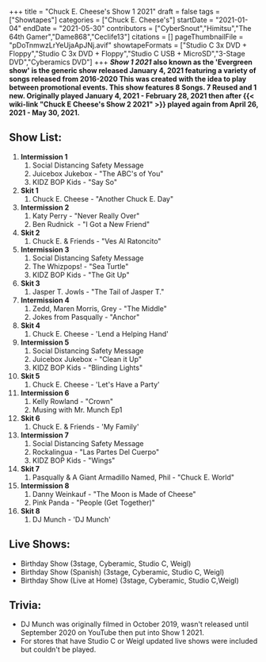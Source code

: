 +++
title = "Chuck E. Cheese's Show 1 2021"
draft = false
tags = ["Showtapes"]
categories = ["Chuck E. Cheese's"]
startDate = "2021-01-04"
endDate = "2021-05-30"
contributors = ["CyberSnout","Himitsu","The 64th Gamer","Dame868","Ceclife13"]
citations = []
pageThumbnailFile = "pDoTnmwzLrYeUjaApJNj.avif"
showtapeFormats = ["Studio C 3x DVD + Floppy","Studio C 3x DVD + Floppy","Studio C USB + MicroSD","3-Stage DVD","Cyberamics DVD"]
+++
***Show 1 2021* also known as the 'Evergreen show' is the generic show released January 4, 2021 featuring a variety of songs released from 2016-2020
This was created with the idea to play between promotional events. This show features 8 Songs. 7 Reused and 1 new. Originally played January 4, 2021 - February 28, 2021 then after {{< wiki-link "Chuck E Cheese's Show 2 2021" >}} played again from April 26, 2021 - May 30, 2021.**

## Show List:

1.  **Intermission 1**
    1.  Social Distancing Safety Message
    2.  Juicebox Jukebox - "The ABC's of You"
    3.  KIDZ BOP Kids - "Say So"
2.  **Skit 1**
    1.  Chuck E. Cheese - "Another Chuck E. Day"
3.  **Intermission 2**
    1.  Katy Perry - "Never Really Over"
    2.  Ben Rudnick  - "I Got a New Friend"
4.  **Skit 2**
    1.  Chuck E. & Friends - "Ves Al Ratoncito"
5.  **Intermission 3**
    1.  Social Distancing Safety Message
    2.  The Whizpops! - "Sea Turtle"
    3.  KIDZ BOP Kids - "The Git Up"
6.  **Skit 3**
    1.  Jasper T. Jowls - "The Tail of Jasper T."
7.  **Intermission 4**
    1.  Zedd, Maren Morris, Grey - "The Middle"
    2.  Jokes from Pasqually - "Anchor"
8.  **Skit 4**
    1.  Chuck E. Cheese - 'Lend a Helping Hand'
9.  **Intermission 5**
    1.  Social Distancing Safety Message
    2.  Juicebox Jukebox - "Clean it Up"
    3.  KIDZ BOP Kids - "Blinding Lights"
10. **Skit 5**
    1.  Chuck E. Cheese - 'Let's Have a Party'
11. **Intermission 6**
    1.  Kelly Rowland - "Crown"
    2.  Musing with Mr. Munch Ep1
12. **Skit 6**
    1.  Chuck E. & Friends - 'My Family'
13. **Intermission 7**
    1.  Social Distancing Safety Message
    2.  Rockalingua - "Las Partes Del Cuerpo"
    3.  KIDZ BOP Kids - "Wings"
14. **Skit 7**
    1.  Pasqually & A Giant Armadillo Named, Phil - "Chuck E. World"
15. **Intermission 8**
    1.  Danny Weinkauf - "The Moon is Made of Cheese"
    2.  Pink Panda - "People (Get Together)"
16. **Skit 8**
    1.  DJ Munch - 'DJ Munch'

## Live Shows:

- Birthday Show (3stage, Cyberamic, Studio C, Weigl)
- Birthday Show (Spanish) (3stage, Cyberamic, Studio C, Weigl)
- Birthday Show (Live at Home) (3stage, Cyberamic, Studio C,Weigl)

## Trivia:

- DJ Munch was originally filmed in October 2019, wasn't released until September 2020 on YouTube then put into Show 1 2021.
- For stores that have Studio C or Weigl updated live shows were included but couldn't be played.
